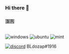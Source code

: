 ### Hi there 👋
### 🇧🇷

<div style="display: inline"> <br/>
<img  alt="windows"src ="https://img.shields.io/badge/Windows-0078D6?style=for-the-badge&logo=windows&logoColor=white">

<img  alt="ubuntu" src ="https://img.shields.io/badge/Ubuntu-E95420?style=for-the-badge&logo=ubuntu&logoColor=white">

<img  alt="mint" src ="https://img.shields.io/badge/Linux_Mint-87CF3E?style=for-the-badge&logo=linux-mint&logoColor=white">
</div>

[![discord](https://img.shields.io/badge/Discord-7289DA?style=for-the-badge&logo=discord&logoColor=white)]() BLdozap#1916

